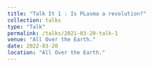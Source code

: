 ```yaml
---
title: "Talk It 1 : Is PLasma a revolution?"
collection: talks
type: "Talk"
permalink: /talks/2021-03-20-talk-1
venue: "All Over the Earth."
date: 2022-03-20
location: "All Over the Earth."
---
```



